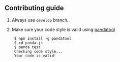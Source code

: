 ## Contributing guide

1. Always use `develop` branch.

2. Make sure your code style is valid using [pandatool](https://github.com/ekelokorpi/panda.js-tool)

        $ npm install -g pandatool
        $ cd panda.js
        $ panda test
        Checking code style...
        Your code is valid!
